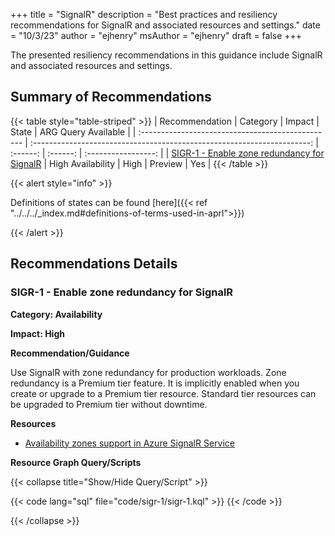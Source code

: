 +++
title = "SignalR"
description = "Best practices and resiliency recommendations for SignalR and associated resources and settings."
date = "10/3/23"
author = "ejhenry"
msAuthor = "ejhenry"
draft = false
+++

The presented resiliency recommendations in this guidance include SignalR and associated resources and settings.

## Summary of Recommendations

{{< table style="table-striped" >}}
| Recommendation                                    |  Category                                                               |  Impact         |  State            | ARG Query Available |
| :------------------------------------------------ | :---------------------------------------------------------------------: | :------:        | :------:          | :-----------------: |
| [SIGR-1 - Enable zone redundancy for SignalR](#sigr-1---enable-zone-redundancy-for-signalr) | High Availability | High | Preview  |         Yes         |
{{< /table >}}

{{< alert style="info" >}}

Definitions of states can be found [here]({{< ref "../../../_index.md#definitions-of-terms-used-in-aprl">}})

{{< /alert >}}

## Recommendations Details

### SIGR-1 - Enable zone redundancy for SignalR

**Category: Availability**

**Impact: High**

**Recommendation/Guidance**

Use SignalR with zone redundancy for production workloads. Zone redundancy is a Premium tier feature. It is implicitly enabled when you create or upgrade to a Premium tier resource. Standard tier resources can be upgraded to Premium tier without downtime.

**Resources**

- [Availability zones support in Azure SignalR Service](https://learn.microsoft.com/ja-jp/azure/azure-signalr/availability-zones)

**Resource Graph Query/Scripts**

{{< collapse title="Show/Hide Query/Script" >}}

{{< code lang="sql" file="code/sigr-1/sigr-1.kql" >}} {{< /code >}}

{{< /collapse >}}

<br><br>

